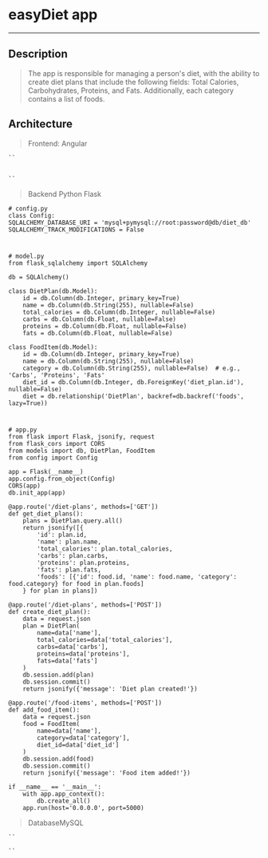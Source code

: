 # easyDiet app 
---
## Description
>The app is responsible for managing a person's diet, with the ability to create diet plans that include the following fields: Total Calories, Carbohydrates, Proteins, and Fats. Additionally, each category contains a list of foods.
## Architecture
>  Frontend: Angular

    ``
    

    ``

> Backend Python Flask


    # config.py
    class Config:
    SQLALCHEMY_DATABASE_URI = 'mysql+pymysql://root:password@db/diet_db'
    SQLALCHEMY_TRACK_MODIFICATIONS = False
#
    # model.py
    from flask_sqlalchemy import SQLAlchemy

    db = SQLAlchemy()

    class DietPlan(db.Model):
        id = db.Column(db.Integer, primary_key=True)
        name = db.Column(db.String(255), nullable=False)
        total_calories = db.Column(db.Integer, nullable=False)
        carbs = db.Column(db.Float, nullable=False)
        proteins = db.Column(db.Float, nullable=False)
        fats = db.Column(db.Float, nullable=False)

    class FoodItem(db.Model):
        id = db.Column(db.Integer, primary_key=True)
        name = db.Column(db.String(255), nullable=False)
        category = db.Column(db.String(255), nullable=False)  # e.g., 'Carbs', 'Proteins', 'Fats'
        diet_id = db.Column(db.Integer, db.ForeignKey('diet_plan.id'), nullable=False)
        diet = db.relationship('DietPlan', backref=db.backref('foods', lazy=True))
#
    # app.py
    from flask import Flask, jsonify, request
    from flask_cors import CORS
    from models import db, DietPlan, FoodItem
    from config import Config

    app = Flask(__name__)
    app.config.from_object(Config)
    CORS(app)
    db.init_app(app)

    @app.route('/diet-plans', methods=['GET'])
    def get_diet_plans():
        plans = DietPlan.query.all()
        return jsonify([{
            'id': plan.id,
            'name': plan.name,
            'total_calories': plan.total_calories,
            'carbs': plan.carbs,
            'proteins': plan.proteins,
            'fats': plan.fats,
            'foods': [{'id': food.id, 'name': food.name, 'category': food.category} for food in plan.foods]
        } for plan in plans])

    @app.route('/diet-plans', methods=['POST'])
    def create_diet_plan():
        data = request.json
        plan = DietPlan(
            name=data['name'],
            total_calories=data['total_calories'],
            carbs=data['carbs'],
            proteins=data['proteins'],
            fats=data['fats']
        )
        db.session.add(plan)
        db.session.commit()
        return jsonify({'message': 'Diet plan created!'})

    @app.route('/food-items', methods=['POST'])
    def add_food_item():
        data = request.json
        food = FoodItem(
            name=data['name'],
            category=data['category'],
            diet_id=data['diet_id']
        )
        db.session.add(food)
        db.session.commit()
        return jsonify({'message': 'Food item added!'})

    if __name__ == '__main__':
        with app.app_context():
            db.create_all()
        app.run(host='0.0.0.0', port=5000)


    
    

>  DatabaseMySQL

    ``
    
    ``


